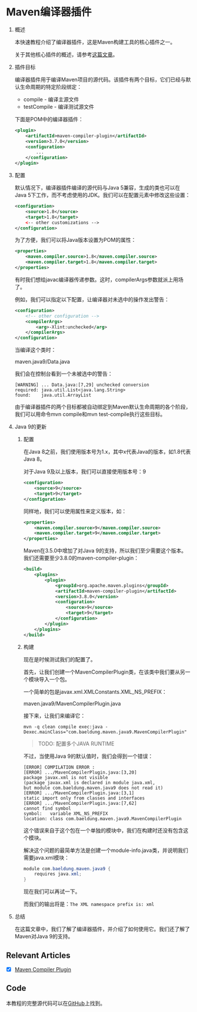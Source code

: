# Maven编译器插件

1. 概述

    本快速教程介绍了编译器插件，这是Maven构建工具的核心插件之一。

    关于其他核心插件的概述，请参考[这篇文章](https://www.baeldung.com/core-maven-plugins)。

2. 插件目标

    编译器插件用于编译Maven项目的源代码。该插件有两个目标，它们已经与默认生命周期的特定阶段绑定：

    - compile - 编译主源文件
    - testCompile - 编译测试源文件

    下面是POM中的编译器插件：

    ```xml
    <plugin>
        <artifactId>maven-compiler-plugin</artifactId>
        <version>3.7.0</version>
        <configuration>
            ...
        </configuration>
    </plugin>
    ```

3. 配置

    默认情况下，编译器插件编译的源代码与Java 5兼容，生成的类也可以在Java 5下工作，而不考虑使用的JDK。我们可以在配置元素中修改这些设置：

    ```xml
    <configuration>
        <source>1.8</source>
        <target>1.8</target>
        <-- other customizations -->
    </configuration>
    ```

    为了方便，我们可以将Java版本设置为POM的属性：

    ```xml
    <properties>
        <maven.compiler.source>1.8</maven.compiler.source>
        <maven.compiler.target>1.8</maven.compiler.target>
    </properties>
    ```

    有时我们想给javac编译器传递参数。这时，compilerArgs参数就派上用场了。

    例如，我们可以指定以下配置，让编译器对未选中的操作发出警告：

    ```xml
    <configuration>
        <!-- other configuration -->
        <compilerArgs>
            <arg>-Xlint:unchecked</arg>
        </compilerArgs>
    </configuration>
    ```

    当编译这个类时：

    maven.java9/Data.java

    我们会在控制台看到一个未被选中的警告：

    ```log
    [WARNING] ... Data.java:[7,29] unchecked conversion
    required: java.util.List<java.lang.String>
    found:    java.util.ArrayList
    ```

    由于编译器插件的两个目标都被自动绑定到Maven默认生命周期的各个阶段，我们可以用命令mvn compile和mvn test-compile执行这些目标。

4. Java 9的更新

    1. 配置

        在Java 8之前，我们使用版本号为1.x，其中x代表Java的版本，如1.8代表Java 8。

        对于Java 9及以上版本，我们可以直接使用版本号：9

        ```xml
        <configuration>
            <source>9</source>
            <target>9</target>
        </configuration>
        ```

        同样地，我们可以使用属性来定义版本，如：

        ```xml
        <properties>
            <maven.compiler.source>9</maven.compiler.source>
            <maven.compiler.target>9</maven.compiler.target>
        </properties>
        ```

        Maven在3.5.0中增加了对Java 9的支持，所以我们至少需要这个版本。我们还需要至少3.8.0的maven-compiler-plugin：

        ```xml
        <build>
            <plugins>
                <plugin>
                    <groupId>org.apache.maven.plugins</groupId>
                    <artifactId>maven-compiler-plugin</artifactId>
                    <version>3.8.0</version>
                    <configuration>
                        <source>9</source>
                        <target>9</target>
                    </configuration>
                </plugin>
            </plugins>
        </build>
        ```

    2. 构建

        现在是时候测试我们的配置了。

        首先，让我们创建一个MavenCompilerPlugin类，在该类中我们要从另一个模块导入一个包。

        一个简单的包是javax.xml.XMLConstants.XML_NS_PREFIX：

        maven.java9/MavenCompilerPlugin.java

        接下来，让我们来编译它：

        `mvn -q clean compile exec:java -Dexec.mainClass="com.baeldung.maven.java9.MavenCompilerPlugin"`

        > TODO: 配置多个JAVA RUNTIME

        不过，当使用Java 9的默认值时，我们会得到一个错误：

        ```log
        [ERROR] COMPILATION ERROR :
        [ERROR] .../MavenCompilerPlugin.java:[3,20]
        package javax.xml is not visible
        (package javax.xml is declared in module java.xml,
        but module com.baeldung.maven.java9 does not read it)
        [ERROR] .../MavenCompilerPlugin.java:[3,1]
        static import only from classes and interfaces
        [ERROR] .../MavenCompilerPlugin.java:[7,62]
        cannot find symbol
        symbol:   variable XML_NS_PREFIX
        location: class com.baeldung.maven.java9.MavenCompilerPlugin
        ```

        这个错误来自于这个包在一个单独的模块中，我们在构建时还没有包含这个模块。

        解决这个问题的最简单方法是创建一个module-info.java类，并说明我们需要java.xml模块：

        ```java
        module com.baeldung.maven.java9 {
            requires java.xml;
        }
        ```

        现在我们可以再试一下。

        而我们的输出将是：`The XML namespace prefix is: xml`

5. 总结

    在这篇文章中，我们了解了编译器插件，并介绍了如何使用它。我们还了解了Maven对Java 9的支持。

## Relevant Articles

- [x] [Maven Compiler Plugin](https://www.baeldung.com/maven-compiler-plugin)

## Code

本教程的完整源代码可以在[GitHub](https://github.com/eugenp/tutorials/tree/master/maven-modules/compiler-plugin-java-9)上找到。
